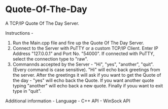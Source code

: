 # Quote-Of-The-Day
A TCP/IP Quote Of The Day Server. 

Instructions - 
1. Run the Main.cpp file and fire up the Quote Of The Day Server.
2. Connect to the Server with PuTTY or a custom TCP/IP Client. Enter IP Address "127.0.0.1" and Port No. "54000". If connected with PuTTY, select the connection type to "raw". 
3. Commannds accepted by the Server - "Hi", "yes", "another", "quit". (Every command is case sensitive).
"Hi" will echo back greetings from the server. After the greetings it will ask if you want to get the Quote of the day - "yes" will echo back the Quote. If you want another quote typing "another" will echo back a new quote. Finally if youu want to exit type in "quit".  

Additional information -
Language - C++
API - WinSock API
